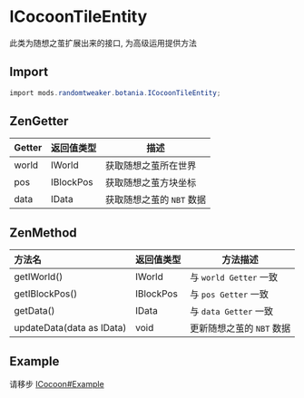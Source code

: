 # ICocoonTileEntity

此类为随想之茧扩展出来的接口, 为高级运用提供方法

## Import

```csharp
import mods.randomtweaker.botania.ICocoonTileEntity;
```

## ZenGetter

| Getter | 返回值类型 | 描述 |
| :------ | ------ | ------ |
| world | IWorld | 获取随想之茧所在世界 |
| pos | IBlockPos | 获取随想之茧方块坐标 |
| data | IData | 获取随想之茧的 `NBT` 数据 |

## ZenMethod

| 方法名 | 返回值类型 | 方法描述 |
| :------ | ------ | ------ |
| getIWorld() | IWorld | 与 `world Getter` 一致 |
| getIBlockPos() | IBlockPos | 与 `pos Getter` 一致 |
| getData() | IData | 与 `data Getter` 一致 |
| updateData(data as IData) | void | 更新随想之茧的 `NBT` 数据 |

## Example

请移步 [ICocoon#Example](icocoon#example)
